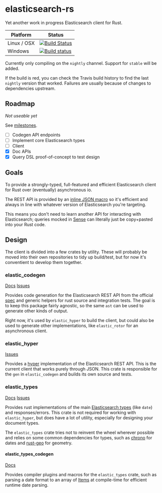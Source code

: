 # elasticsearch-rs
Yet another work in progress Elasticsearch client for Rust.

Platform  | Status
------------- | -------------
Linux / OSX  | [![Build Status](https://travis-ci.org/KodrAus/elasticsearch-rs.svg?branch=master)](https://travis-ci.org/KodrAus/elasticsearch-rs)
Windows  | [![Build status](https://ci.appveyor.com/api/projects/status/s0yo6i7sr4kc5sd5?svg=true)](https://ci.appveyor.com/project/KodrAus/elasticsearch-rs)

Currently only compiling on the `nightly` channel. Support for `stable` will be added.

If the build is red, you can check the Travis build history to find the last `nightly` version that worked. Failures are usually because of changes to dependencies upstream.

## Roadmap

*Not useable yet*

See [milestones](https://github.com/KodrAus/elasticsearch-rs/milestones).

- [ ] Codegen API endpoints
- [ ] Implement core Elasticsearch types
- [ ] Client
- [x] Doc APIs
- [x] Query DSL proof-of-concept to test design

## Goals

To provide a strongly-typed, full-featured and efficient Elasticsearch client for Rust over (eventually) asynchronous io.

The REST API is provided by an [inline JSON macro](http://kodraus.github.io/rustdoc/elastic_types_codegen/#json-parsing) so it's efficient and always in line with whatever version of Elasticsearch you're targeting.

This means you don't need to learn another API for interacting with Elasticsearch; queries mocked in [Sense](https://www.elastic.co/blog/found-sense-a-cool-json-aware-interface-to-elasticsearch) can literally just be copy+pasted into your Rust code.

## Design

The client is divided into a few crates by utility. These will probably be moved into their own repositories to tidy up build/test, but for now it's conventient to develop them together.

### elastic_codegen

[Docs](http://kodraus.github.io/rustdoc/elastic_codegen/)
[Issues](https://github.com/KodrAus/elasticsearch-rs/labels/codegen)

Provides code generation for the Elasticsearch REST API from the official [spec](https://github.com/elastic/elasticsearch/tree/master/rest-api-spec) and generic helpers for rust source and integration tests. The goal is to keep this package fairly agnostic, so the same `ast` can be used to generate other kinds of output.

Right now, it's used by `elastic_hyper` to build the client, but could also be used to generate other implementations, like `elastic_rotor` for an asynchronous client.

### elastic_hyper

[Issues](https://github.com/KodrAus/elasticsearch-rs/labels/hyper)

Provides a [hyper]("https://github.com/hyperium/hyper") implementation of the Elasticsearch REST API. This is the current client that works purely through JSON. This crate is responsible for the `gen` in `elastic_codegen` and builds its own source and tests.

### elastic_types

[Docs](http://kodraus.github.io/rustdoc/elastic_types/)
[Issues](https://github.com/KodrAus/elasticsearch-rs/labels/types)

Provides rust implementations of the main [Elasticsearch types](https://www.elastic.co/guide/en/elasticsearch/reference/1.4/mapping-core-types.html) (like `date`) and responses/errors. This crate is not required for working with `elastic_hyper`, but does have a lot of utility, especially for designing your document types.

The `elastic_types` crate tries not to reinvent the wheel wherever possible and relies on some common dependencies for types, such as [chrono](https://github.com/lifthrasiir/rust-chrono) for dates and [rust-geo](https://github.com/georust/rust-geo) for geometry.

#### elastic_types_codegen

[Docs](http://kodraus.github.io/rustdoc/elastic_types_codegen/)

Provides compiler plugins and macros for the `elastic_types` crate, such as parsing a date format to an array of [Items](https://github.com/lifthrasiir/rust-chrono/blob/master/src/format/mod.rs#L161) at compile-time for efficient runtime date parsing.
